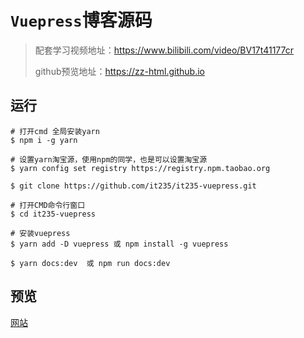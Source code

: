 # `Vuepress`博客源码

> 配套学习视频地址：https://www.bilibili.com/video/BV17t41177cr
>
> github预览地址：https://zz-html.github.io

## 运行

```
# 打开cmd 全局安装yarn
$ npm i -g yarn

# 设置yarn淘宝源，使用npm的同学，也是可以设置淘宝源
$ yarn config set registry https://registry.npm.taobao.org

$ git clone https://github.com/it235/it235-vuepress.git

# 打开CMD命令行窗口
$ cd it235-vuepress

# 安装vuepress
$ yarn add -D vuepress 或 npm install -g vuepress

$ yarn docs:dev  或 npm run docs:dev
```

## 预览

[网站](<https://zz-html.github.io>)
